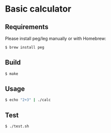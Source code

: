 # Basic calculator

## Requirements

Please install peg/leg manually or with Homebrew:
```bash
$ brew install peg
```

## Build

```bash
$ make
```

## Usage

```bash
$ echo "2+3" | ./calc
```

## Test

```bash
$ ./test.sh
```
